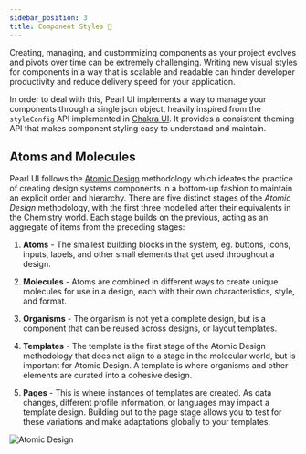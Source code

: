```yaml
---
sidebar_position: 3
title: Component Styles 🚧
---
```


Creating, managing, and custommizing components as your project evolves and pivots over time can be extremely challenging. Writing new visual styles for components in a way that is scalable and readable can hinder developer productivity and reduce delivery speed for your application.

In order to deal with this, Pearl UI implements a way to manage your components through a single json object, heavily inspired from the `styleConfig` API implemented in [Chakra UI](https://chakra-ui.com/docs/theming/component-style). It provides a consistent theming API that makes component styling easy to understand and maintain.

## Atoms and Molecules

Pearl UI follows the [Atomic Design](https://atomicdesign.bradfrost.com/) methodology which ideates the practice of creating design systems components in a bottom-up fashion to maintain an explicit order and hierarchy. There are five distinct stages of the _Atomic Design_ methodology, with the first three modelled after their equivalents in the Chemistry world. Each stage builds on the previous, acting as an aggregate of items from the preceding stages:

1. **Atoms** - The smallest building blocks in the system, eg. buttons, icons, inputs, labels, and other small elements that get used throughout a design.

2. **Molecules** - Atoms are combined in different ways to create unique molecules for use in a design, each with their own characteristics, style, and format.

3. **Organisms** - The organism is not yet a complete design, but is a component that can be reused across designs, or layout templates.

4. **Templates** - The template is the first stage of the Atomic Design methodology that does not align to a stage in the molecular world, but is important for Atomic Design. A template is where organisms and other elements are curated into a cohesive design.

5. **Pages** - This is where instances of templates are created. As data changes, different profile information, or languages may impact a template design. Building out to the page stage allows you to test for these variations and make adaptations globally to your templates.

![Atomic Design](https://miro.medium.com/max/2000/1*V5oi-JrH4RlEQuYdVrQXig.png)
